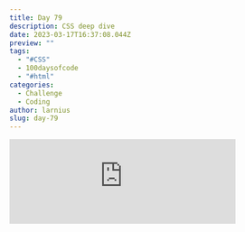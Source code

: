 ```yaml
---
title: Day 79
description: CSS deep dive
date: 2023-03-17T16:37:08.044Z
preview: ""
tags:
  - "#CSS"
  - 100daysofcode
  - "#html"
categories:
  - Challenge
  - Coding
author: larnius
slug: day-79
---
```

<iframe src="https://mastodontech.de/@larnius/110040771213408859/embed" class="mastodon-embed" style="max-width: 100%; border: 0" width="400" allowfullscreen="allowfullscreen"></iframe><script src="https://mastodontech.de/embed.js" async="async"></script>